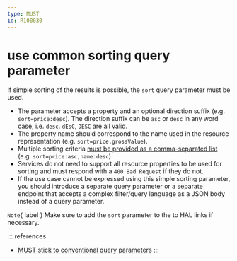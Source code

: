 ```yaml
---
type: MUST
id: R100030
---
```


# use common sorting query parameter

If simple sorting of the results is possible, the `sort` query parameter must be used.

- The parameter accepts a property and an optional direction suffix (e.g. `sort=price:desc`).
  The direction suffix can be `asc` or `desc` in any word case, i.e. `desc`. `dEsC`, `DESC` are all valid.
- The property name should correspond to the name used in the resource representation (e.g. `sort=price.grossValue`).
- Multiple sorting criteria [must be provided as a comma-separated list](R000062) (e.g. `sort=price:asc,name:desc`).
- Services do not need to support all resource properties to be used for sorting and must respond with a `400 Bad Request` if they do not.
- If the use case cannot be expressed using this simple sorting parameter, you should introduce a separate query parameter or a separate endpoint that accepts a complex filter/query language as a JSON body instead of a query parameter.

`Note`{ label } Make sure to add the `sort` parameter to the to HAL links if necessary.

::: references

- [MUST stick to conventional query parameters](R000049)
  :::
